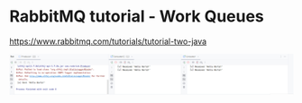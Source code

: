 # RabbitMQ tutorial - Work Queues

https://www.rabbitmq.com/tutorials/tutorial-two-java


![img.png](img.png)